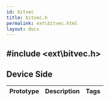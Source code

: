 ```yaml
---
id: bitvec
title: bitvec.h
permalink: ext\bitvec.html
layout: docs
---
```


## #include <ext\bitvec.h>

## Device Side
Prototype | Description | Tags
--- | --- | :---: